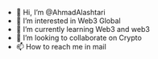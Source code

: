 - 👋 Hi, I’m @AhmadAlashtari
- 👀 I’m interested in Web3 Global
- 🌱 I’m currently learning Web3 and web3
- 💞️ I’m looking to collaborate on Crypto
- 📫 How to reach me in mail 

<!---
AhmadAlashtari/AhmadAlashtari is a ✨ special ✨ repository because its `README.md` (this file) appears on your GitHub profile.
You can click the Preview link to take a look at your changes.
--->
